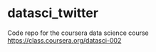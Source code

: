 datasci_twitter
===============

Code repo for the coursera data science course https://class.coursera.org/datasci-002
